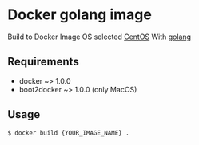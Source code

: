 # Docker golang image

Build to Docker Image
OS selected [CentOS](https://registry.hub.docker.com/_/centos/)
With [golang](http://golang.org/)

## Requirements

* docker ~> 1.0.0
* boot2docker ~> 1.0.0 (only MacOS)

## Usage

```sh
$ docker build {YOUR_IMAGE_NAME} .
```

